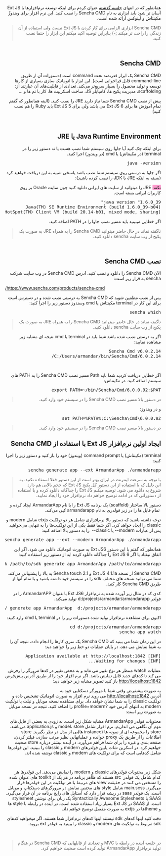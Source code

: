 <div dir="rtl">
<p>همانطور که در انتهای <a href="http://armandar.com/blog/post/setting-up-extjs-and-sencha-cmd" target="_blank">جلسه گذشته</a> عنوان کردم برای اینکه توسعه نرم&zwnj;افزارها با Ext JS آسان تر شود باید ابزاری به نام Sencha CMD را نصب کنید. این نرم افزار برای ویندوزُ مکینتاش و لینوکس ارائه&nbsp;شده است.</p>
<blockquote>
<p>Sencha CMD ابزاری الزامی برای کار کردن با Ext JS نیست ولی استفاده از آن زندگی را راحت تر میکند ;-) بنابراین توصیه اکید میکنم این ابزار را حتما نصب کنید.</p>
</blockquote>
<p>&nbsp;</p>
<h2>Sencha CMD</h2>
<p>Sencha CMD یک ابزار قدرتمند تحت command است (دستورات آن از طریق command-line قابل فراخوانی است). این ابزار با اتوماتیک سازی بسیاری از کارها توسعه و تولید محصول را بسیار سریع&zwnj;تر می&zwnj;کند. تعدادی از قابلیت&zwnj;های آن عبارتند از: scaffolding، مدیریت پکیج ها، کامپایلر JS، ساخت اسکریپت ها، کار با تم ها و ...</p>
<p>پیش از نصب Sencha CMD شما نیاز دارید JRE را نصب کنید. (البته همانطور که گفتم تمام آموزش ها برای Ext JS 6 می باشد ولی برای Ext JS 5 باید Ruby را هم نصب کنید)</p>
<p>&nbsp;</p>
<h2>Java Runtime Environment یا JRE</h2>
<p>برای اینکه چک کنید آیا جاوا روی سیستم شما نصب هست یا نه دستور زیر را در terminal (در مکینتاش) یا cmd (در ویندوز) اجرا&nbsp;کنید.</p>
<pre class="brush:ps;auto-links:false;toolbar:false" contenteditable="false">java -version</pre>
<p>اگر جاوا به درستی روی سیستم شما نصب باشد پاسخی شبیه به این دریافت خواهید کرد (بسته به اینکه JRE یا JDK را نصب کرده باشید):</p>
<p><span style="background-color: #ff99cc;">نکته:</span> JRE را میتوانید از سایت های ایرانی دانلود کنید چون سایت Oracle بر روی کاربران ایرانی بسته است.</p>
<pre class="brush:ps;auto-links:false;toolbar:false" contenteditable="false">java version "1.6.0_39"
Java(TM) SE Runtime Environment (build 1.6.0_39-b04)
Java HotSpot(TM) Client VM (build 20.14-b01, mixed mode, sharing)</pre>
<p>اگر خطایی میبینید باید مسیر نصب جاوا را در PATH اضافه کنید.</p>
<blockquote>
<p>ناگفته نماند در حال حاضر میتوانید Sencha CMD را به همراه JRE به صورت یک پکیج از وب سایت sencha دانلود کنید.</p>
</blockquote>
<p>&nbsp;</p>
<h2>نصب Sencha CMD</h2>
<p>الآن Sencha CMD را دانلود و نصب کنید. آدرس Sencha CMD در وب سایت شرکت sencha به قرار زیر است:</p>
<p style="text-align: left;"><a title="دانلود Sencha CMD" href="https://www.sencha.com/products/sencha-cmd/" target="_blank">https://www.sencha.com/products/sencha-cmd/</a></p>
<p>پس از نصب مطمپن شوید که Sencha CMD به درستی نصب شده و در دسترس است برای این کار در terminal مکینتاش یا cmd وسندوز دستور زیر را اجرا کنید:</p>
<pre class="brush:ps;auto-links:false;toolbar:false" contenteditable="false">sencha which</pre>
<blockquote>
<p>ناگفته نماند در حال حاضر میتوانید Sencha CMD را به همراه JRE به صورت یک پکیج از وب سایت sencha دانلود کنید.</p>
</blockquote>
<p>اگر به درستی نصب شده باشد شما باید در terminal یا cmd نتیجه ای مشابه زیر مشاهده نمایید:</p>
<pre class="brush:ps;auto-links:false;toolbar:false" contenteditable="false">Sencha Cmd v6.0.2.14
C:/Users/armandar/bin/Sencha/Cmd/6.0.2.14/</pre>
<p>&nbsp;</p>
<p>اگر خطایی دریافت کردید شما باید Path مسیر نصب Sencha CMD را به PATH های سیستم اضافه کنید. در مکینتاش:</p>
<pre class="brush:ps;auto-links:false;toolbar:false" contenteditable="false">export PATH=~/bin/Sencha/Cmd/6.0.0.92:$PAT</pre>
<blockquote>
<p>در دستور بالا مسیر نصب Sencha CMD را در سیستم خود وارد کنید.</p>
</blockquote>
<p>و در ویندوز:</p>
<pre class="brush:ps;auto-links:false;toolbar:false" contenteditable="false">set PATH=%PATH%;C:\Sencha\Cmd\6.0.0.92</pre>
<blockquote>
<p>در دستور بالا مسیر نصب Sencha CMD را در سیستم خود وارد کنید.</p>
</blockquote>
<h2>ایجاد اولین نرم&zwnj;افزار Ext JS با استفاده از Sencha CMD</h2>
<p>terminal (مکینتاش) یا command prompt (ویندوز)&nbsp;خود را باز کنید و دستور زیر را اجرا کنید:</p>
<pre class="brush:ps;auto-links:false;toolbar:false" contenteditable="false">sencha generate app --ext ArmandarApp ./armandarapp</pre>
<blockquote>
<p>با توجه به سرعت اینترنت در ایران بهتر است از این دستور فعلا استفاده نکنید. به این دلیل که با استفاده از این دستور کل پکیج Ext JS که حجم بالایی هم دارد شروع به دانلود می شود. توصیه میکنم Ext JS را جداگانه دانلود کرده و با استفاده از دستوراتی که در ادامه توضیح خواهم داد نرم&zwnj;افزار خود را ایجاد نمایید.</p>
</blockquote>
<p>دستور بالا ساختار (scaffold) یک برنامه Ext JS را با نام ArmandarApp ایجاد کرده و &nbsp;تمام فایل ها را در زیر فولدری به نام armandarapp کپی می&zwnj;کند.</p>
<p>توجه داشته باشید که دستور بالا نرم&zwnj;افزاری شامل هر دو تولکیت etxjs شامل modern و classic را ایجاد خواهد کرد. اگر شما فقط یکی از این تولکیت&zwnj;ها را به تنهایی می&zwnj;خواهید پس از عبارات modern-- یا classic-- &nbsp;را به دستور بالا اضافه کنید:</p>
<pre class="brush:ps;auto-links:false;toolbar:false" contenteditable="false">sencha generate app --ext --modern ArmandarApp ./armandarapp</pre>
<p>همانطور که گفتم با این دستور Ext JS6 به صورت اتوماتیک دانلود می شود، اگر این اتفاق نیفتاد یا اگر Ext JS 6 را جداگانه دانلود کرده اید از دستور زیر استفاده کنید:</p>
<pre class="brush:ps;auto-links:false;toolbar:false" contenteditable="false">sencha -sdk /path/to/sdk generate app ArmandarApp /path/to/armandarapp</pre>
<p>Sencha CMD از نسخه Ext JS 4.1.1a و Sencha touch 2.1 به بالا را پشتیبانی می&zwnj;کند. شما می توانید نسخه های مختلف sdk را در سیستم خود داشته باشید و با تمام آنها از طریق Sencha CMD کار کنید.</p>
<p>کدی که در مثال زیر آورده شده یه نرم&zwnj;افزار Ext JS6 با عنوان ArmandarAPP را در فولدر d:/projects/armandar/armandarapp تولید می&zwnj;کند.</p>
<pre class="brush:ps;auto-links:false;toolbar:false" contenteditable="false">sencha -sdk d:/ext/6.0.1/ generate app ArmandarApp  d:/projects/armandar/armandarapp</pre>
<p>اکنون برای مشاهده نرم&zwnj;افزار تولید شده دستورات زیر را در terminal یا cmd وارد کنید:</p>
<pre class="brush:ps;auto-links:false;toolbar:false" contenteditable="false">cd d:/projects/armandar/armandarapp
sencha app watch</pre>
<p>در این زمان شما می بینید که Sencha CMD یک سری کارها را انجام داده، نتیجه آن را به شما نمایش می دهد، در پایان عملیات دو خط زیر را خواهید دید:</p>
<pre class="brush:ps;auto-links:false;toolbar:false" contenteditable="false">[INF] Application available at http://localhost:1842
[INF] Waiting for changes...</pre>
<p>عملیات watch منتظر هر نوع تغییر می ماند و به محض تغییر در کدها مرورگر را رفرش می کند تا کدهای جدید قابل نمایش باشد. اگر نرم افزار خود را از طریق آدرس پیش&zwnj;فرض <a href="http://localhost:1842">http://localhost:1842</a>&nbsp;باز کنید تصویر مشابه زیر خواهید دید:&nbsp;<img style="display: block; margin-left: auto; margin-right: auto;" src="http://armandar.com/blog/image.axd?picture=/extjs/ArmandarApp.png" alt="" /></p>
<p>به صورت پیشفرض وقتی شما با مرورگر دسکتاپی خود به آدرس&nbsp;<a href="http://localhost:1842/">http://localhost:1842</a>&nbsp;می روید نرم افزار به صورت اتوماتیک تشخیص داده و تولکیت classic را به شما نشان خواهد داد. برای مشاهده نسخه موبایل و تبلت یا تولکیت modern به انتهای آدرس خود&nbsp;?profile=modern را اضافه کنید. نتیجه در نسخه موبایل به صورت زیر است:&nbsp;<img style="display: block; margin-left: auto; margin-right: auto;" src="blob:http%3A//armandar.com/0ef29a59-3ce5-4585-a6d1-dd1242237942" alt="" /></p>
<p>محتویات فولدر ArmandarApp مشابه شکل زیر است. به زودی به بعضی از فایل های مهم آن نگاهی می اندازیم. نرم افزار شامل model، store و application.js می&zwnj;باشد. store را&nbsp;مجموعه ای از نمونه ها (instance ها)یی از مدل در نظر بگیرید. store اطلاعات را از طریق یک proxy خوانده و عملیاتهایی نظیر مرتب سازی، فیلتر کردن، صفحه بندی و غیره را برای شما فراهم می&zwnj;آورد. در آینده بیشتر درباره store صحبت خواهیم کرد. در اسکرین شات پایین فولدرهای modern و classic را ببینید. این فولدرها شامل کدهایی است که برای تولکیت های modern و classic نوشته شده اند.&nbsp;<img style="display: block; margin-left: auto; margin-right: auto;" src="http://armandar.com/blog/image.axd?picture=/extjs/Scaffold.png" alt="" /></p>
<p>&nbsp;</p>
<p>شکل زیر محتویات فولدرهای classic و modern را نمایش می&zwnj;دهد. این فولدرها هر کدام شامل یک فولدر &nbsp;src هستند که ظاهر برنامه در هر یک از toolkit های عنوان شده را مشخص می کنند در حقیقت view های مرنبط با هر تولکیت در این فولدرها قرار می&zwnj;گیرد. main.scss شامل style های مختص نمایش در مرورگرهای دستکتاپ و موبایل است. یک فولدر saas در ریشه قرار دارد که استایل های رایج برنامه در آن قرار می&zwnj;گیرد. SAAS یا&nbsp;Syntactically Awesome Stylesheets یک زبان برای نوشتن stylesheet است. از SAAS در Ext JS بسیار زیاد استفاده شده است. در آینده در رابطه با style ها و themeها در extjs به صورت مفصل توضیح خواهم داد.&nbsp;</p>
<p>دقت کنید اینها کدهای sdk نیستند اینها کدهای نرم&zwnj;افزار شما هستند. اگر میخواهید کدهای sdk مربوط به تولکیت های modern و classic را ببینید به فولدر ext بروید.&nbsp;<img style="display: block; margin-left: auto; margin-right: auto;" src="http://armandar.com/blog/image.axd?picture=/extjs/ModernClassicToolkit.png" alt="" /></p>
<p>&nbsp;</p>
<blockquote>
<p>در جلسه آینده در رابطه با MVC و تعدادی از فایلهایی که Sencha CMD در هنگام تولید نرم&zwnj;افزار ArmandarApp تولید کرده است صحبت خواهیم کرد.</p>
</blockquote>

</div>
